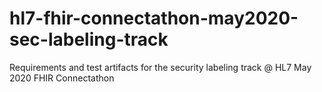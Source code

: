 # hl7-fhir-connectathon-may2020-sec-labeling-track
Requirements and test artifacts for the security labeling track @ HL7 May 2020 FHIR Connectathon
